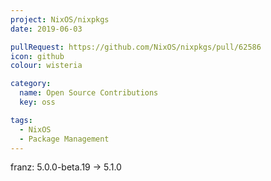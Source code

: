 ```yaml
---
project: NixOS/nixpkgs
date: 2019-06-03

pullRequest: https://github.com/NixOS/nixpkgs/pull/62586
icon: github
colour: wisteria

category:
  name: Open Source Contributions
  key: oss

tags:
  - NixOS
  - Package Management
---
```

franz: 5.0.0-beta.19 -> 5.1.0
